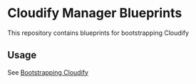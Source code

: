 # Cloudify Manager Blueprints

This repository contains blueprints for bootstrapping Cloudify

## Usage

See [Bootstrapping Cloudify](http://getcloudify.org/guide/installation-bootstrapping.html)
